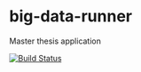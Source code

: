 # big-data-runner
Master thesis application

[![Build Status](https://travis-ci.org/szymonlyszkowski/big-data-runner.svg?branch=master)](https://travis-ci.org/szymonlyszkowski/big-data-runner)

